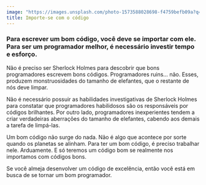 ```yaml
---
image: "https://images.unsplash.com/photo-1573588028698-f4759befb09a?q=80&w=1932&auto=format&fit=crop&ixlib=rb-4.0.3&ixid=M3wxMjA3fDB8MHxwaG90by1wYWdlfHx8fGVufDB8fHx8fA%3D%3D"
title: Importe-se com o código
---
```


### Para escrever um bom código, você deve se importar com ele. Para ser um programador melhor, é necessário investir tempo e esforço.

Não é preciso ser Sherlock Holmes para descobrir que bons programadores escrevem bons códigos. Programadores ruins… não. Esses, produzem monstruosidades do tamanho de elefantes, que o restante de nós deve limpar.

Não é necessário possuir as habilidades investigativas de Sherlock Holmes para constatar que programadores habilidosos são os responsáveis por códigos brilhantes. Por outro lado, programadores inexperientes tendem a criar verdadeiras aberrações do tamanho de elefantes, cabendo aos demais a tarefa de limpá-las.

Um bom código não surge do nada. Não é algo que acontece por sorte quando os planetas se alinham. Para ter um bom código, é preciso trabalhar nele. Arduamente. E só teremos um código bom se realmente nos importamos com códigos bons.

Se você almeja desenvolver um código de excelência, então você está em busca de se tornar um bom programador.
